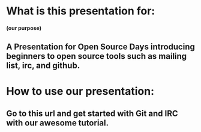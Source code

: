 # What is this presentation for:
#### (our purpose)
##  A Presentation for Open Source Days introducing beginners to open source tools such as mailing list, irc, and github.


# How to use our presentation:
## Go to this url and get started with Git and IRC with our awesome tutorial.
